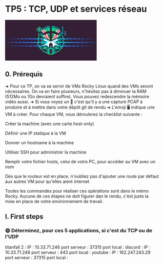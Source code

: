 # TP5 : TCP, UDP et services réseau
![Alt text](image.png)

## 0. Prérequis

➜ Pour ce TP, on va se servir de VMs Rocky Linux quand des VMs seront nécessaires. On va en faire plusieurs, n'hésitez pas à diminuer la RAM (512Mo ou 1Go devraient suffire). Vous pouvez redescendre la mémoire vidéo aussi.
➜ Si vous voyez un 🦈 c'est qu'il y a une capture PCAP à produire et à mettre dans votre dépôt git de rendu
➜ L'emoji 🖥️ indique une VM à créer. Pour chaque VM, vous déroulerez la checklist suivante :


 Créer la machine (avec une carte host-only)

 Définir une IP statique à la VM

 Donner un hostname à la machine

 Utiliser SSH pour administrer la machine

 Remplir votre fichier hosts, celui de votre PC, pour accéder au VM avec un nom

 Dès que le routeur est en place, n'oubliez pas d'ajouter une route par défaut aux autres VM pour qu'elles aient internet


Toutes les commandes pour réaliser ces opérations sont dans le mémo Rocky. Aucune de ces étapes ne doit figurer dan le rendu, c'est juste la mise en place de votre environnement de travail.
## I. First steps

### 🌞 Déterminez, pour ces 5 applications, si c'est du TCP ou de l'UDP

titanfall 2 : IP : 10.33.71.246 port serveur : 37315  port local :
discord :  IP : 10.33.71.246 port serveur : 443 port local :
youtube  : IP : 162.247.243.29 port serveur : 37315 port local :